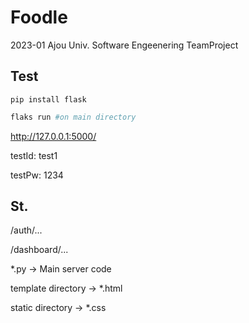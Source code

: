 # Foodle
2023-01 Ajou Univ. Software Engeenering TeamProject

## Test
```
pip install flask
```
```python
flaks run #on main directory
```

http://127.0.0.1:5000/

testId: test1

testPw: 1234

## St.

/auth/...

/dashboard/...

*.py -> Main server code

template directory -> *.html

static directory -> *.css
